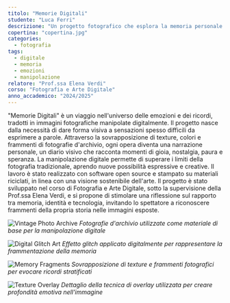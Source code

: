 ```yaml
---
titolo: "Memorie Digitali"
studente: "Luca Ferri"
descrizione: "Un progetto fotografico che esplora la memoria personale attraverso immagini manipolate digitalmente."
copertina: "copertina.jpg"
categories:
  - fotografia
tags:
  - digitale
  - memoria
  - emozioni
  - manipolazione
relatore: "Prof.ssa Elena Verdi"
corso: "Fotografia e Arte Digitale"
anno_accademico: "2024/2025"
---
```



"Memorie Digitali" è un viaggio nell'universo delle emozioni e dei ricordi, tradotti in immagini fotografiche manipolate digitalmente. Il progetto nasce dalla necessità di dare forma visiva a sensazioni spesso difficili da esprimere a parole. Attraverso la sovrapposizione di texture, colori e frammenti di fotografie d'archivio, ogni opera diventa una narrazione personale, un diario visivo che racconta momenti di gioia, nostalgia, paura e speranza. La manipolazione digitale permette di superare i limiti della fotografia tradizionale, aprendo nuove possibilità espressive e creative. Il lavoro è stato realizzato con software open source e stampato su materiali riciclati, in linea con una visione sostenibile dell'arte. Il progetto è stato sviluppato nel corso di Fotografia e Arte Digitale, sotto la supervisione della Prof.ssa Elena Verdi, e si propone di stimolare una riflessione sul rapporto tra memoria, identità e tecnologia, invitando lo spettatore a riconoscere frammenti della propria storia nelle immagini esposte.


![Vintage Photo Archive](img-1.jpg)
*Fotografie d'archivio utilizzate come materiale di base per la manipolazione digitale*

![Digital Glitch Art](img-2.jpg)
*Effetto glitch applicato digitalmente per rappresentare la frammentazione della memoria*

![Memory Fragments](img-3.jpg)
*Sovrapposizione di texture e frammenti fotografici per evocare ricordi stratificati*

![Texture Overlay](img-4.jpg)
*Dettaglio della tecnica di overlay utilizzata per creare profondità emotiva nell'immagine*

